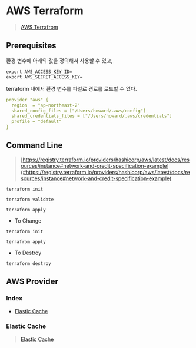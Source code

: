 # AWS Terraform 

> [AWS Terrafrom](https://developer.hashicorp.com/terraform/tutorials/aws-get-started/aws-build)

## Prerequisites 

환경 변수에 아래의 값을 정의해서 사용할 수 있고, 

```shell
export AWS_ACCESS_KEY_ID=
export AWS_SECRET_ACCESS_KEY=
```

terraform 내에서 환경 변수를 파일로 경로를 로드할 수 있다. 

```yaml 
provider "aws" {
  region  = "ap-northeast-2"
  shared_config_files = ["/Users/howard/.aws/config"]
  shared_credentials_files = ["/Users/howard/.aws/credentials"]
  profile = "default"
}
```

## Command Line 

> [https://registry.terraform.io/providers/hashicorp/aws/latest/docs/resources/instance#network-and-credit-specification-example](#https://registry.terraform.io/providers/hashicorp/aws/latest/docs/resources/instance#network-and-credit-specification-example)

```shell
terraform init 

terraform validate 

terraform apply 

```

- To Change 

```shell 
terraform init

terrafrom apply 
```

- To Destroy 

```shell
terraform destroy
```

## AWS Provider 

### Index 

- [Elastic Cache](#elastic-cache)


### Elastic Cache

> [Elastic Cache](#https://registry.terraform.io/providers/hashicorp/aws/latest/docs/resources/elasticache_cluster)